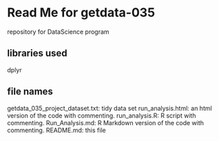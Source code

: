 # Read Me for getdata-035
repository for DataScience program

## libraries used
dplyr

## file names
getdata_035_project_dataset.txt: tidy data set
run_analysis.html: an html version of the code with commenting.
run_analysis.R: R script with commenting.
Run_Analysis.md: R Markdown version of the code with commenting.
README.md: this file



